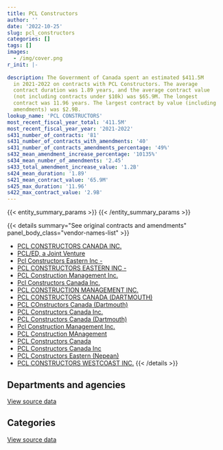 ```yaml
---
title: PCL Constructors
author: ''
date: '2022-10-25'
slug: pcl_constructors
categories: []
tags: []
images:
  - /img/cover.png
r_init: |-
  
description: The Government of Canada spent an estimated $411.5M
  in 2021-2022 on contracts with PCL Constructors. The average
  contract duration was 1.89 years, and the average contract value
  (not including contracts under $10k) was $65.9M. The longest
  contract was 11.96 years. The largest contract by value (including
  amendments) was $2.9B.
lookup_name: 'PCL CONSTRUCTORS'
most_recent_fiscal_year_total: '411.5M'
most_recent_fiscal_year_year: '2021-2022'
s431_number_of_contracts: '81'
s431_number_of_contracts_with_amendments: '40'
s431_number_of_contracts_amendments_percentage: '49%'
s432_mean_amendment_increase_percentage: '10135%'
s434_mean_number_of_amendments: '2.45'
s433_total_amendment_increase_value: '1.2B'
s424_mean_duration: '1.89'
s421_mean_contract_value: '65.9M'
s425_max_duration: '11.96'
s422_max_contract_value: '2.9B'
---
```


<script src="/rmarkdown-libs/htmlwidgets/htmlwidgets.js"></script>
<link href="/rmarkdown-libs/datatables-css/datatables-crosstalk.css" rel="stylesheet" />
<script src="/rmarkdown-libs/datatables-binding/datatables.js"></script>
<script src="/rmarkdown-libs/jquery/jquery-3.6.0.min.js"></script>
<link href="/rmarkdown-libs/dt-core-bootstrap/css/dataTables.bootstrap.min.css" rel="stylesheet" />
<link href="/rmarkdown-libs/dt-core-bootstrap/css/dataTables.bootstrap.extra.css" rel="stylesheet" />
<script src="/rmarkdown-libs/dt-core-bootstrap/js/jquery.dataTables.min.js"></script>
<script src="/rmarkdown-libs/dt-core-bootstrap/js/dataTables.bootstrap.min.js"></script>
<link href="/rmarkdown-libs/crosstalk/css/crosstalk.min.css" rel="stylesheet" />
<script src="/rmarkdown-libs/crosstalk/js/crosstalk.min.js"></script>
<script src="/rmarkdown-libs/htmlwidgets/htmlwidgets.js"></script>
<link href="/rmarkdown-libs/datatables-css/datatables-crosstalk.css" rel="stylesheet" />
<script src="/rmarkdown-libs/datatables-binding/datatables.js"></script>
<script src="/rmarkdown-libs/jquery/jquery-3.6.0.min.js"></script>
<link href="/rmarkdown-libs/dt-core-bootstrap/css/dataTables.bootstrap.min.css" rel="stylesheet" />
<link href="/rmarkdown-libs/dt-core-bootstrap/css/dataTables.bootstrap.extra.css" rel="stylesheet" />
<script src="/rmarkdown-libs/dt-core-bootstrap/js/jquery.dataTables.min.js"></script>
<script src="/rmarkdown-libs/dt-core-bootstrap/js/dataTables.bootstrap.min.js"></script>
<link href="/rmarkdown-libs/crosstalk/css/crosstalk.min.css" rel="stylesheet" />
<script src="/rmarkdown-libs/crosstalk/js/crosstalk.min.js"></script>

{{< entity_summary_params >}}
{{< /entity_summary_params >}}

{{< details summary="See original contracts and amendments" panel_body_class="vendor-names-list" >}}
- [PCL CONSTRUCTORS CANADA INC.](https://search.open.canada.ca/en/ct/?sort=contract_value_f%20desc&page=1&search_text=%22PCL%20CONSTRUCTORS%20CANADA%20INC.%22)
- [PCL/ED, a Joint Venture](https://search.open.canada.ca/en/ct/?sort=contract_value_f%20desc&page=1&search_text=%22PCL%2fED%2c%20a%20Joint%20Venture%22)
- [Pcl Constructors Eastern Inc -](https://search.open.canada.ca/en/ct/?sort=contract_value_f%20desc&page=1&search_text=%22Pcl%20Constructors%20Eastern%20Inc%20-%22)
- [PCL CONSTRUCTORS EASTERN INC -](https://search.open.canada.ca/en/ct/?sort=contract_value_f%20desc&page=1&search_text=%22PCL%20CONSTRUCTORS%20EASTERN%20INC%20-%22)
- [PCL Construction Management Inc.](https://search.open.canada.ca/en/ct/?sort=contract_value_f%20desc&page=1&search_text=%22PCL%20Construction%20Management%20Inc.%22)
- [Pcl Constructors Canada Inc.](https://search.open.canada.ca/en/ct/?sort=contract_value_f%20desc&page=1&search_text=%22Pcl%20Constructors%20Canada%20Inc.%22)
- [PCL CONSTRUCTION MANAGEMENT INC.](https://search.open.canada.ca/en/ct/?sort=contract_value_f%20desc&page=1&search_text=%22PCL%20CONSTRUCTION%20MANAGEMENT%20INC.%22)
- [PCL CONSTRUCTORS CANADA (DARTMOUTH)](https://search.open.canada.ca/en/ct/?sort=contract_value_f%20desc&page=1&search_text=%22PCL%20CONSTRUCTORS%20CANADA%20%28DARTMOUTH%29%22)
- [PCL COnstructors Canada (Dartmouth)](https://search.open.canada.ca/en/ct/?sort=contract_value_f%20desc&page=1&search_text=%22PCL%20COnstructors%20Canada%20%28Dartmouth%29%22)
- [PCL Constructors Canada Inc.](https://search.open.canada.ca/en/ct/?sort=contract_value_f%20desc&page=1&search_text=%22PCL%20Constructors%20Canada%20Inc.%22)
- [PCL Constructors Canada (Dartmouth)](https://search.open.canada.ca/en/ct/?sort=contract_value_f%20desc&page=1&search_text=%22PCL%20Constructors%20Canada%20%28Dartmouth%29%22)
- [Pcl Construction Management Inc.](https://search.open.canada.ca/en/ct/?sort=contract_value_f%20desc&page=1&search_text=%22Pcl%20Construction%20Management%20Inc.%22)
- [PCL Construction MAnagement](https://search.open.canada.ca/en/ct/?sort=contract_value_f%20desc&page=1&search_text=%22PCL%20Construction%20MAnagement%22)
- [PCL Constructors Canada](https://search.open.canada.ca/en/ct/?sort=contract_value_f%20desc&page=1&search_text=%22PCL%20Constructors%20Canada%22)
- [PCL Constructors Canada Inc](https://search.open.canada.ca/en/ct/?sort=contract_value_f%20desc&page=1&search_text=%22PCL%20Constructors%20Canada%20Inc%22)
- [PCL Constructors Eastern (Nepean)](https://search.open.canada.ca/en/ct/?sort=contract_value_f%20desc&page=1&search_text=%22PCL%20Constructors%20Eastern%20%28Nepean%29%22)
- [PCL CONSTRUCTORS WESTCOAST INC.](https://search.open.canada.ca/en/ct/?sort=contract_value_f%20desc&page=1&search_text=%22PCL%20CONSTRUCTORS%20WESTCOAST%20INC.%22)
{{< /details >}}

## Departments and agencies

<div id="htmlwidget-1" style="width:100%;height:auto;" class="datatables html-widget"></div>
<script type="application/json" data-for="htmlwidget-1">{"x":{"style":"bootstrap","filter":"none","vertical":false,"data":[["<a href=\"/departments/dnd-mdn/\">National Defence<\/a>","<a href=\"/departments/pc/\">Parks Canada<\/a>","<a href=\"/departments/pwgsc-tpsgc/\">Public Services and Procurement Canada<\/a>","<a href=\"/departments/rcmp-grc/\">Royal Canadian Mounted Police<\/a>"],[1929145.98,6936970.53,467434480.78,8388581.36],[2582202.65,12894655.19,512847064.36,16166816.66],[6783006.6,16514207.52,362397861.22,15411987.68],[890851.61,16514207.52,378832545.69,15281302.58]],"container":"<table class=\"table table-striped table-hover row-border order-column display\">\n  <thead>\n    <tr>\n      <th>Department<\/th>\n      <th>2018-2019<\/th>\n      <th>2019-2020<\/th>\n      <th>2020-2021<\/th>\n      <th>2021-2022<\/th>\n    <\/tr>\n  <\/thead>\n<\/table>","options":{"order":[[4,"desc"]],"pageLength":10,"autoWidth":true,"columnDefs":[{"targets":1,"render":"function(data, type, row, meta) {\n    return type !== 'display' ? data : DTWidget.formatCurrency(data, \"$\", 2, 3, \",\", \".\", true, null);\n  }"},{"targets":2,"render":"function(data, type, row, meta) {\n    return type !== 'display' ? data : DTWidget.formatCurrency(data, \"$\", 2, 3, \",\", \".\", true, null);\n  }"},{"targets":3,"render":"function(data, type, row, meta) {\n    return type !== 'display' ? data : DTWidget.formatCurrency(data, \"$\", 2, 3, \",\", \".\", true, null);\n  }"},{"targets":4,"render":"function(data, type, row, meta) {\n    return type !== 'display' ? data : DTWidget.formatCurrency(data, \"$\", 2, 3, \",\", \".\", true, null);\n  }"},{"width":"16%","targets":[1,2,3,4]},{"className":"dt-right","targets":[1,2,3,4]}],"orderClasses":false}},"evals":["options.columnDefs.0.render","options.columnDefs.1.render","options.columnDefs.2.render","options.columnDefs.3.render"],"jsHooks":[]}</script>
<p class="text-right">
<a href="https://github.com/GoC-Spending/contracts-data/tree/main/data/out/vendors/pcl_constructors/summary_by_fiscal_year_by_department.csv" class="source-data-link btn btn-link">View source data</a>
</p>

## Categories

<div id="htmlwidget-2" style="width:100%;height:auto;" class="datatables html-widget"></div>
<script type="application/json" data-for="htmlwidget-2">{"x":{"style":"bootstrap","filter":"none","vertical":false,"data":[["<a href=\"/categories/facilities_and_construction/\">Facilities and construction<\/a>","<a href=\"/categories/professional_services/\">Professional services<\/a>","<a href=\"/categories/industrial_products_and_services/\">Industrial products and services<\/a>"],[450110751.35,34578427.29,null],[509402327.48,34777931.47,310479.91],[397468064.69,3419205,219793.33],[404550922.78,6967984.62,null]],"container":"<table class=\"table table-striped table-hover row-border order-column display\">\n  <thead>\n    <tr>\n      <th>Category<\/th>\n      <th>2018-2019<\/th>\n      <th>2019-2020<\/th>\n      <th>2020-2021<\/th>\n      <th>2021-2022<\/th>\n    <\/tr>\n  <\/thead>\n<\/table>","options":{"order":[[4,"desc"]],"dom":"t","pageLength":30,"autoWidth":true,"columnDefs":[{"targets":1,"render":"function(data, type, row, meta) {\n    return type !== 'display' ? data : DTWidget.formatCurrency(data, \"$\", 2, 3, \",\", \".\", true, null);\n  }"},{"targets":2,"render":"function(data, type, row, meta) {\n    return type !== 'display' ? data : DTWidget.formatCurrency(data, \"$\", 2, 3, \",\", \".\", true, null);\n  }"},{"targets":3,"render":"function(data, type, row, meta) {\n    return type !== 'display' ? data : DTWidget.formatCurrency(data, \"$\", 2, 3, \",\", \".\", true, null);\n  }"},{"targets":4,"render":"function(data, type, row, meta) {\n    return type !== 'display' ? data : DTWidget.formatCurrency(data, \"$\", 2, 3, \",\", \".\", true, null);\n  }"},{"width":"16%","targets":[1,2,3,4]},{"className":"dt-right","targets":[1,2,3,4]}],"orderClasses":false,"lengthMenu":[10,25,30,50,100]}},"evals":["options.columnDefs.0.render","options.columnDefs.1.render","options.columnDefs.2.render","options.columnDefs.3.render"],"jsHooks":[]}</script>
<p class="text-right">
<a href="https://github.com/GoC-Spending/contracts-data/tree/main/data/out/vendors/pcl_constructors/summary_by_fiscal_year_by_category.csv" class="source-data-link btn btn-link">View source data</a>
</p>
